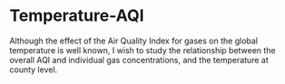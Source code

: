 # Temperature-AQI
Although the effect of the Air Quality Index for gases on the global temperature is well known, I wish to study the relationship between the overall AQI and individual gas concentrations, and the temperature at county level.
